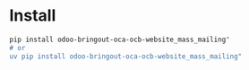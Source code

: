# Install

```bash
pip install odoo-bringout-oca-ocb-website_mass_mailing"
# or
uv pip install odoo-bringout-oca-ocb-website_mass_mailing"
```
